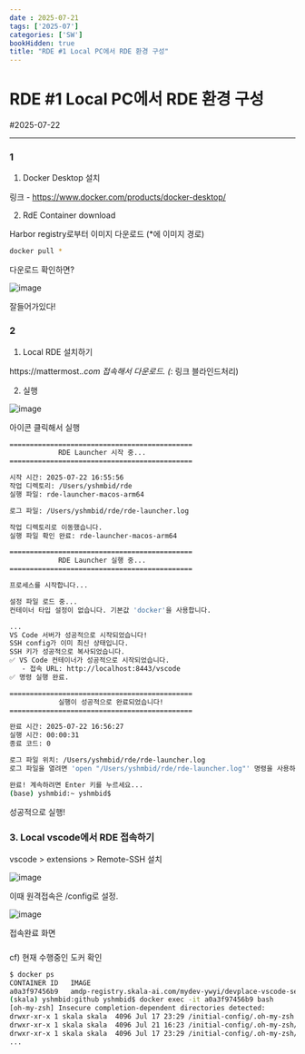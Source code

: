```yaml
---
date : 2025-07-21
tags: ['2025-07']
categories: ['SW']
bookHidden: true
title: "RDE #1 Local PC에서 RDE 환경 구성"
---
```


# RDE #1 Local PC에서 RDE 환경 구성

#2025-07-22

---

### 1

1. Docker Desktop 설치

링크 - https://www.docker.com/products/docker-desktop/

2. RdE Container download

Harbor registry로부터 이미지 다운로드 (*에 이미지 경로)

```bash
docker pull *
```

다운로드 확인하면?

![image](https://github.com/user-attachments/assets/f17604e3-47b4-4cd4-87e2-eb5037a60e7d)

잘들어가있다!

###

### 2

1. Local RDE 설치하기

https://mattermost.*.com 접속해서 다운로드. (*: 링크 블라인드처리)

2. 실행

![image](https://github.com/user-attachments/assets/e2d206b7-5969-4f68-840f-67e1bf343b31)

아이콘 클릭해서 실행

```bash
=============================================
            RDE Launcher 시작 중...
=============================================

시작 시간: 2025-07-22 16:55:56
작업 디렉토리: /Users/yshmbid/rde
실행 파일: rde-launcher-macos-arm64

로그 파일: /Users/yshmbid/rde/rde-launcher.log

작업 디렉토리로 이동했습니다.
실행 파일 확인 완료: rde-launcher-macos-arm64

=============================================
            RDE Launcher 실행 중...
=============================================

프로세스를 시작합니다...

설정 파일 로드 중...
컨테이너 타입 설정이 없습니다. 기본값 'docker'을 사용합니다.

...
VS Code 서버가 성공적으로 시작되었습니다!
SSH config가 이미 최신 상태입니다.
SSH 키가 성공적으로 복사되었습니다.
✅ VS Code 컨테이너가 성공적으로 시작되었습니다.
   - 접속 URL: http://localhost:8443/vscode
✅ 명령 실행 완료.

=============================================
            실행이 성공적으로 완료되었습니다!
=============================================

완료 시간: 2025-07-22 16:56:27
실행 시간: 00:00:31
종료 코드: 0

로그 파일 위치: /Users/yshmbid/rde/rde-launcher.log
로그 파일을 열려면 'open "/Users/yshmbid/rde/rde-launcher.log"' 명령을 사용하세요.

완료! 계속하려면 Enter 키를 누르세요...
(base) yshmbid:~ yshmbid$ 
```

성공적으로 실행!

###

### 3. Local vscode에서 RDE 접속하기

vscode > extensions > Remote-SSH 설치

![image](https://github.com/user-attachments/assets/b074fa52-4982-4725-9e08-81b0222cb48c)

이때 원격접속은 /config로 설정.

![image](https://github.com/user-attachments/assets/b58fa6db-46e9-4b95-9b11-4f3e1f517452)

접속완료 화면

###

cf) 현재 수행중인 도커 확인

```bash
$ docker ps
CONTAINER ID   IMAGE                                                                                                       COMMAND                  CREATED          STATUS          PORTS                                                                                                                                                      NAMES
a0a3f97456b9   amdp-registry.skala-ai.com/mydev-ywyi/devplace-vscode-server.local-python:4.96.4.lite.SKALA.RELEASE.arm64   "/bin/bash -c 'ls -l…"   43 minutes ago   Up 42 minutes   0.0.0.0:2222->2222/tcp, 0.0.0.0:5173->5173/tcp, 0.0.0.0:5500->5500/tcp, 0.0.0.0:8080-8081->8080-8081/tcp, 0.0.0.0:8443->8443/tcp, 0.0.0.0:9931->9931/tcp   local-rde
(skala) yshmbid:github yshmbid$ docker exec -it a0a3f97456b9 bash
[oh-my-zsh] Insecure completion-dependent directories detected:
drwxr-xr-x 1 skala skala  4096 Jul 17 23:29 /initial-config/.oh-my-zsh
drwxr-xr-x 1 skala skala  4096 Jul 21 16:23 /initial-config/.oh-my-zsh/cache
drwxr-xr-x 1 skala skala  4096 Jul 17 23:29 /initial-config/.oh-my-zsh/custom
...
```

#
